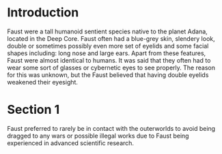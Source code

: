 # Introduction

Faust were a tall humanoid sentient species native to the planet Adana, located in the Deep Core.
Faust often had a blue-grey skin, slendery look, double or sometimes possibly even more set of eyelids and some facial shapes including: long nose and large ears.
Apart from these features, Faust were almost identical to humans.
It was said that they often had to wear some sort of glasses or cybernetic eyes to see properly.
The reason for this was unknown, but the Faust believed that having double eyelids weakened their eyesight.

# Section 1

Faust preferred to rarely be in contact with the outerworlds to avoid being dragged to any wars or possible illegal works due to Faust being experienced in advanced scientific research.
